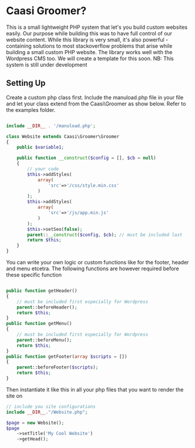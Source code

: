 # Caasi Groomer?

This is a small lightweight PHP system that let's you build custom websites easily. Our purpose while building this was to have full control of our website content. While this library is very small, it's also powerful - containing solutions to most stackoverflow problems that arise while building a small custom PHP website. The library works well with the Wordpress CMS too. We will create a template for this soon. NB: This system is still under development

## Setting Up
Create a custom php class first. Include the manuload.php file in your file and let your class extend from the Caasi\Groomer as show below. Refer to the examples folder.

```php

include __DIR__ . '/manuload.php';

class Website extends Caasi\Groomer\Groomer
{
    public $variable1;

    public function __construct($config = [], $cb = null)
    {
        // your code
        $this->addStyles(
            array(
                'src'=>'/css/style.min.css'
            )
        );
        $this->addStyles(
            array(
                'src'=>'/js/app.min.js'
            )
        );
        $this->setSeo(false);
        parent::__construct($config, $cb); // must be included last
        return $this;
    }
}
```

You can write your own logic or custom functions like for the footer, header and menu etcetra.
The following functions are however required before these specific function

```php

public function getHeader()
{
    // must be included first especially for Wordpress
    parent::beforeHeader();
    return $this;
}
public function getMenu()
{
    // must be included first especially for Wordpress
    parent::beforeMenu();
    return $this;
}
public function getFooter(array $scripts = [])
{
    parent::beforeFooter($scripts);
    return $this;
}
```

Then instantiate it like this in all your php files that you want to render the site on

```php
// include you site configurations
include __DIR__."/Website.php";

$page = new Website();
$page
    ->setTitle('My Cool Website')
    ->getHead();
```
